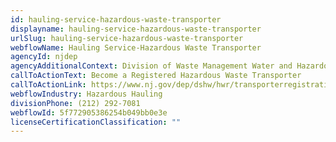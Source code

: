 ```yaml
---
id: hauling-service-hazardous-waste-transporter
displayname: hauling-service-hazardous-waste-transporter
urlSlug: hauling-service-hazardous-waste-transporter
webflowName: Hauling Service-Hazardous Waste Transporter
agencyId: njdep
agencyAdditionalContext: Division of Waste Management Water and Hazardous Waste Enforcement
callToActionText: Become a Registered Hazardous Waste Transporter
callToActionLink: https://www.nj.gov/dep/dshw/hwr/transporterregistrationapplication-hazwaste.pdf
webflowIndustry: Hazardous Hauling
divisionPhone: (212) 292-7081
webflowId: 5f772905386254b049bb0e3e
licenseCertificationClassification: ""
---
```

